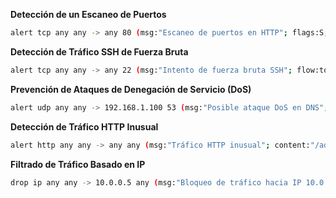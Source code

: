 **Detección de un Escaneo de Puertos**
```bash
alert tcp any any -> any 80 (msg:"Escaneo de puertos en HTTP"; flags:S; threshold:type threshold, track by_src, count 10, seconds 10; sid:1000003; rev:1;)
```

**Detección de Tráfico SSH de Fuerza Bruta**

```bash
alert tcp any any -> any 22 (msg:"Intento de fuerza bruta SSH"; flow:to_server,established; threshold:type threshold, track by_src, count 5, seconds 60; sid:1000016; rev:1;)
```

**Prevención de Ataques de Denegación de Servicio (DoS)**
```bash
alert udp any any -> 192.168.1.100 53 (msg:"Posible ataque DoS en DNS"; threshold:type threshold, track by_src, count 100, seconds 60; sid:1000005; rev:1;)
```



**Detección de Tráfico HTTP Inusual**
```bash
alert http any any -> any any (msg:"Tráfico HTTP inusual"; content:"/admin"; http_uri; sid:1000006; rev:1;)
```




**Filtrado de Tráfico Basado en IP**

```bash
drop ip any any -> 10.0.0.5 any (msg:"Bloqueo de tráfico hacia IP 10.0.0.5"; sid:1000007; rev:1;)
```

